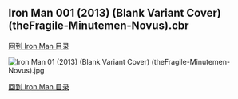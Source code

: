 ## Iron Man 001 (2013) (Blank Variant Cover) (theFragile-Minutemen-Novus).cbr


[回到 Iron Man 目录](https://github.com/alicewish/markdown/blob/master/series/Iron-Man.md)


![Iron Man 01 (2013) (Blank Variant Cover) (theFragile-Minutemen-Novus).jpg](https://wx1.sinaimg.cn/large/6a9fdecaly1fr0vopwfinj21401plwnx.jpg)

[回到 Iron Man 目录](https://github.com/alicewish/markdown/blob/master/series/Iron-Man.md)

